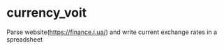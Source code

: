 # currency_voit
Parse website(https://finance.i.ua/) and write current exchange rates in a spreadsheet
